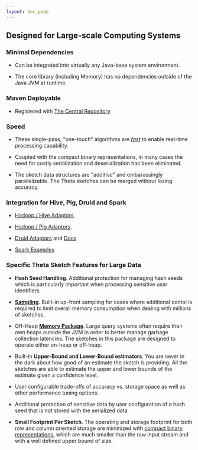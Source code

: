 ```yaml
---
layout: doc_page
---
```


## Designed for Large-scale Computing Systems

### Minimal Dependencies

* Can be integrated into virtually any Java-base system environment.
  
* The core library (including Memory) has no dependencies outside of the Java JVM at runtime.

### Maven Deployable

* Registered with <a href="https://search.maven.org/#search|ga|1|DataSketches">The Central Repository</a>

### Speed

* These single-pass, "one-touch" algorithms are <a href="{{site.docs_dir}}/Theta/ThetaUpdateSpeed.html"><i>fast</i></a> to enable real-time processing capability.
  
* Coupled with the compact binary representations, in many cases the need for costly serialization and deserialization has been eliminated.
  
* The sketch data structures are "additive" and embarassingly parallelizable. The Theta sketches can be merged without losing accuracy.

### Integration for Hive, Pig, Druid and Spark

* <a href="https://github.com/DataSketches/sketches-hive/tree/master/src/main/java/com/yahoo/sketches/hive">Hadoop / Hive Adaptors</a>.
  
* <a href="https://github.com/DataSketches/sketches-pig/tree/master/src/main/java/com/yahoo/sketches/pig">Hadoop / Pig Adaptors</a>.
  
* <a href="https://github.com/druid-io/druid/tree/master/extensions-core/datasketches/src/main/java/io/druid/query/aggregation/datasketches">Druid Adaptors</a> and 
<a href="https://druid.io/docs/latest/development/extensions-core/datasketches-aggregators.html">Docs</a>
  
* <a href="{{site.docs_dir}}/Theta/ThetaSparkExample.html">Spark Examples</a> 

### Specific Theta Sketch Features for Large Data

* <b>Hash Seed Handling</b>. Additional protection for managing hash seeds which is 
particularly important when processing sensitive user identifiers.

* <a href="{{site.docs_dir}}/Theta/ThetaPSampling.html"><b>Sampling</b></a>. Built-in up-front sampling for cases where additional 
contol is required to limit overall memory consumption when dealing with millions of sketches.

* Off-Heap <a href="{{site.docs_dir}}/Memory/MemoryPackage.html"><b>Memory Package</b></a>. 
Large query systems often require their own heaps outside the JVM in order to better manage garbage collection latencies. 
The sketches in this package are designed to operate either on-heap or off-heap.

* Built-in <b>Upper-Bound and Lower-Bound estimators</b>. 
You are never in the dark about how good of an estimate the sketch is providing. 
All the sketches are able to estimate the upper and lower bounds of the estimate given a 
confidence level.

* User configurable trade-offs of accuracy vs. storage space as well as other performance 
tuning options.

* Additional protection of sensitive data by user configuration of a hash seed that is 
not stored with the serialized data.

* <b>Small Footprint Per Sketch</b>. The operating and storage footprint for both 
row and column oriented storage are minimized with 
<a href="{{site.docs_dir}}/Theta/ThetaSize.html">compact binary representations</a>, which are much smaller 
than the raw input stream and with a well defined upper bound of size.
